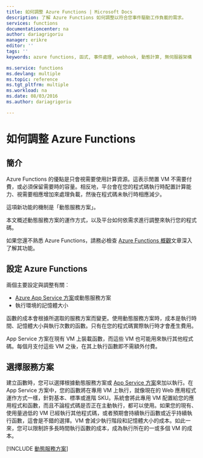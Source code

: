 ```yaml
---
title: 如何調整 Azure Functions | Microsoft Docs
description: 了解 Azure Functions 如何調整以符合您事件驅動工作負載的需求。
services: functions
documentationcenter: na
author: dariagrigoriu
manager: erikre
editor: ''
tags: ''
keywords: azure functions, 函式, 事件處理, webhook, 動態計算, 無伺服器架構

ms.service: functions
ms.devlang: multiple
ms.topic: reference
ms.tgt_pltfrm: multiple
ms.workload: na
ms.date: 08/03/2016
ms.author: dariagrigoriu

---
```

# 如何調整 Azure Functions
## 簡介
Azure Functions 的優點是只會視需要使用計算資源。這表示閒置 VM 不需要付費，或必須保留需要時的容量。相反地，平台會在您的程式碼執行時配置計算能力、視需要相應增加來處理負載，然後在程式碼未執行時相應減少。

這項新功能的機制是「動態服務方案」。

本文概述動態服務方案的運作方式，以及平台如何依需求進行調整來執行您的程式碼。

如果您還不熟悉 Azure Functions，請務必檢查 [Azure Functions 概觀](functions-overview.md)文章深入了解其功能。

## 設定 Azure Functions
兩個主要設定與調整有關︰

* [Azure App Service 方案](../app-service/azure-web-sites-web-hosting-plans-in-depth-overview.md)或動態服務方案
* 執行環境的記憶體大小

函數的成本會根據所選取的服務方案而變更。使用動態服務方案時，成本是執行時間、記憶體大小與執行次數的函數。只有在您的程式碼實際執行時才會產生費用。

App Service 方案在現有 VM 上裝載函數，而這些 VM 也可能用來執行其他程式碼。每個月支付這些 VM 之後，在其上執行函數即不需額外付費。

## 選擇服務方案
建立函數時，您可以選擇根據動態服務方案或 [App Service 方案](../app-service/azure-web-sites-web-hosting-plans-in-depth-overview.md)來加以執行。在 App Service 方案中，您的函數將在專用 VM 上執行，就像現在的 Web 應用程式運作方式一樣，針對基本、標準或進階 SKU。系統會將此專用 VM 配置給您的應用程式和函數，而且不論程式碼是否正在主動執行，都可以使用。如果您的現有、使用量過低的 VM 已經執行其他程式碼，或者預期會持續執行函數或近乎持續執行函數，這會是不錯的選擇。VM 會減少執行階段和記憶體大小的成本。如此一來，您可以限制許多長時間執行函數的成本，成為執行所在的一或多個 VM 的成本。

[!INCLUDE [動態服務方案](../../includes/functions-dynamic-service-plan.md)]

<!---HONumber=AcomDC_0803_2016-->